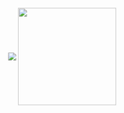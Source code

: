 <p>
  <!--<img height=200 align="center" src="https://github-readme-stats.vercel.app/api?username=ru-the-dev&theme=transparent&show_icons=true&hide_border=true&count_private=true" />-->
  <img heigh="200" align="center" src="https://github-readme-streak-stats.herokuapp.com/?user=ru-the-dev&theme=transparent&hide_border=true&count_private=true" />
  <img height="200" align="center" src="https://github-readme-stats.vercel.app/api/top-langs?username=ru-the-dev&layout=compact&langs_count=8&card_width=320&theme=transparent&hide_border=true" />
  
</p>
